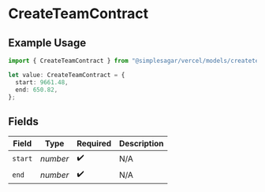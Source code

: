 # CreateTeamContract

## Example Usage

```typescript
import { CreateTeamContract } from "@simplesagar/vercel/models/createteamop.js";

let value: CreateTeamContract = {
  start: 9661.48,
  end: 650.82,
};
```

## Fields

| Field              | Type               | Required           | Description        |
| ------------------ | ------------------ | ------------------ | ------------------ |
| `start`            | *number*           | :heavy_check_mark: | N/A                |
| `end`              | *number*           | :heavy_check_mark: | N/A                |